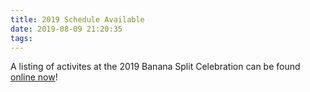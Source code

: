```yaml
---
title: 2019 Schedule Available
date: 2019-08-09 21:20:35
tags:
---
```

A listing of activites at the 2019 Banana Split Celebration can be found [online now](https://bananasplitfest.com/schedule)!<!-- more -->